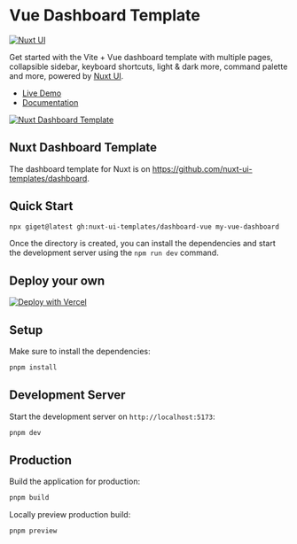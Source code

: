 # Vue Dashboard Template

[![Nuxt UI](https://img.shields.io/badge/Made%20with-Nuxt%20UI-00DC82?logo=nuxt&labelColor=020420)](https://ui.nuxt.com)

Get started with the Vite + Vue dashboard template with multiple pages, collapsible sidebar, keyboard shortcuts, light & dark more, command palette and more, powered by [Nuxt UI](https://ui.nuxt.com).

- [Live Demo](https://dashboard-vue-template.nuxt.dev)
- [Documentation](https://ui4.nuxt.com/docs/getting-started/installation/vue)

<a href="https://dashboard-vue-template.nuxt.dev/" target="_blank">
  <picture>
    <source media="(prefers-color-scheme: dark)" srcset="https://ui4.nuxt.com/assets/templates/vue/dashboard-dark.png">
    <source media="(prefers-color-scheme: light)" srcset="https://ui4.nuxt.com/assets/templates/vue/dashboard-light.png">
    <img alt="Nuxt Dashboard Template" src="https://ui4.nuxt.com/assets/templates/vue/dashboard-light.png">
  </picture>
</a>

## Nuxt Dashboard Template

The dashboard template for Nuxt is on https://github.com/nuxt-ui-templates/dashboard.

## Quick Start

```bash [Terminal]
npx giget@latest gh:nuxt-ui-templates/dashboard-vue my-vue-dashboard
```

Once the directory is created, you can install the dependencies and start the development server using the `npm run dev` command.

## Deploy your own

[![Deploy with Vercel](https://vercel.com/button)](https://vercel.com/new/clone?repository-url=https%3A%2F%2Fgithub.com%2Fnuxt-ui-templates%2Fdashboard-vue&demo-image=https%3A%2F%2Fui4.nuxt.com%2Fassets%2Ftemplates%2Fvue%2Fdashboard-dark.png&demo-url=https%3A%2F%2Fdashboard-vue-template.nuxt.dev%2F&demo-title=Vue%20Dashboard%20Template&demo-description=A%20dashboard%20template%20with%20multi-column%20layout%20for%20building%20sophisticated%20admin%20interfaces.)

## Setup

Make sure to install the dependencies:

```bash
pnpm install
```

## Development Server

Start the development server on `http://localhost:5173`:

```bash
pnpm dev
```

## Production

Build the application for production:

```bash
pnpm build
```

Locally preview production build:

```bash
pnpm preview
```
